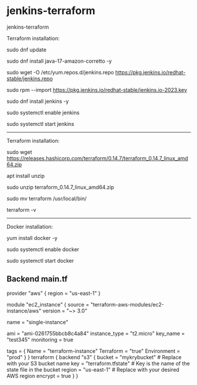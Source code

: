 # jenkins-terraform
jenkins-terraform

Terraform installation:

sudo dnf update

sudo dnf install java-17-amazon-corretto -y

sudo wget -O /etc/yum.repos.d/jenkins.repo https://pkg.jenkins.io/redhat-stable/jenkins.repo

sudo rpm --import https://pkg.jenkins.io/redhat-stable/jenkins.io-2023.key

sudo dnf install jenkins -y

sudo systemctl enable jenkins

sudo systemctl start jenkins



---------------------------------------------------

Terraform installation:

sudo wget https://releases.hashicorp.com/terraform/0.14.7/terraform_0.14.7_linux_amd64.zip

apt install unzip

sudo unzip terraform_0.14.7_linux_amd64.zip

sudo mv terraform /usr/local/bin/

terraform -v

---------------------------------------------------

Docker installation:

yum install docker -y

sudo systemctl enable docker

sudo systemctl start docker

Backend main.tf
-------------------


provider "aws" {
  region     = "us-east-1"
}

module "ec2_instance" {
  source  = "terraform-aws-modules/ec2-instance/aws"
  version = "~> 3.0"

  name = "single-instance"

  ami                    = "ami-0261755bbcb8c4a84"
  instance_type          = "t2.micro"
  key_name               = "test345"
  monitoring             = true
  
  tags = {
    Name = "terraform-instance"
    Terraform   = "true"
    Environment = "prod"
  }
}
terraform {
  backend "s3" {
    bucket         = "mykrybucket" # Replace with your S3 bucket name
    key            = "terraform.tfstate" # Key is the name of the state file in the bucket
    region         = "us-east-1" # Replace with your desired AWS region
    encrypt        = true
  }
}
